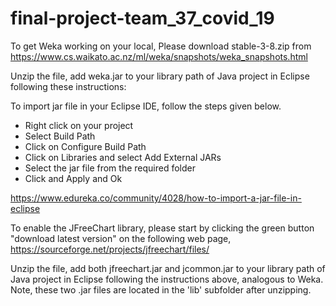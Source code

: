 # final-project-team_37_covid_19

To get Weka working on your local, Please download stable-3-8.zip from https://www.cs.waikato.ac.nz/ml/weka/snapshots/weka_snapshots.html

Unzip the file, add weka.jar to your library path of Java project in Eclipse following these instructions:

To import jar file in your Eclipse IDE, follow the steps given below.
- Right click on your project
- Select Build Path
- Click on Configure Build Path
- Click on Libraries and select Add External JARs
- Select the jar file from the required folder
- Click and Apply and Ok

https://www.edureka.co/community/4028/how-to-import-a-jar-file-in-eclipse


To enable the JFreeChart library, please start by clicking the green button "download latest version" on the following web page, https://sourceforge.net/projects/jfreechart/files/

Unzip the file, add both jfreechart.jar and jcommon.jar to your library path of Java project in Eclipse following the instructions above, analogous to Weka. Note, these two .jar files are located in the 'lib' subfolder after unzipping.